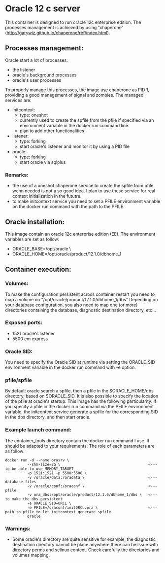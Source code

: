 # Oracle 12 c server

This container is designed to run oracle 12c enterprise edition.
The processes management is achieved by using "chaperone" (http://garywiz.github.io/chaperone/ref/index.html).

## Processes management:

Oracle start a lot of processes:
 - the listener
 - oracle's background processes
 - oracle's user processes

To properly manage this processes, the image use chaperone as PID 1, providing a good management of signal and zombies. The managed services are:
 - initcontext:
    - type: oneshot
    - currently used to create the spfile from the pfile if specified via an environment variable in the docker run command line.
    - plan to add other functionalities
 - listener:
    - type: forking
    - start oracle's listener and monitor it by using a PID file
 - oracle:
    - type: forking
    - start oracle via sqlplus

### Remarks:
  - the use of a oneshot chaperone service to create the spfile from pfile wehn needed is not a so good idea. I plan to use these service for real context initialization in the fututre.
  - to make initcontext service you need to set a PFILE environment variable on the docker run command with the path to the PFILE.

## Oracle installation:

This image contain an oracle 12c enterprise edition (EE).
The environment variables are set as follow:

- ORACLE_BASE=/opt/oracle \
- ORACLE_HOME=/opt/oracle/product/12.1.0/dbhome_1

## Container execution:

### Volumes:

To make the configuration persistent across container restart you need to map a volume on "/opt/oracle/product/12.1.0/dbhome_1/dbs"
Depending on your database configuration, you also need to map one (or more) directories containing the database, diagnostic destination directory, etc...

### Exposed ports:

- 1521 oracle's listener
- 5500 em express

### Oracle SID:

You need to specify the Oracle SID at runtime via setting the ORACLE_SID environment variable in the docker run command with -e option.

### pfile/spfile

By default oracle search a spfile, then a pfile in the $ORACLE_HOME/dbs directory, based on $ORACLE_SID.
It is also possible to specify the location of the pfile at oracle's startup. This image has the following particularity: if you specify a pfile in the docker run command via the PFILE environment variable, the initcontext service generate a spfile for the corresponding SID in the dbs directory, and then start oracle.

### Example launch command:

The container_tools directory contain the docker run command I use. It should be adapted to your requirements.
The role of each parameters are as follow:

```
docker run -d --name orasrv \
          --shm-size=2G \                                        <--- to be able to use MEMORY_TARGET
          -p 1521:1521 -p 5500:5500 \
          -v /oracle/data:/oradata \                             <--- database files
          -v /oracle/conf:/oraconf \                             <--- pfile
          -v ora_dbs:/opt/oracle/product/12.1.0/dbhome_1/dbs \   <--- to make the dbs persistent
          -e ORACLE_SID=ORCL \
          -e PFILE=/oraconf/initORCL.ora \                       <--- path to pfile to let initcontext generate spfile
          oracle
```

### Warnings:

- Some oracle's directory are quite sensitive for example, the diagnostic destination directory cannot be place anywhere there can be issue with directory perms and selinux context. Check carefully the directories and volumes mapping.
